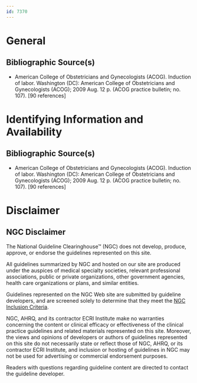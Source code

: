 ```yaml
---
id: 7370
---
```


# General

## Bibliographic Source(s)

- American College of Obstetricians and Gynecologists (ACOG). Induction of labor. Washington (DC): American College of Obstetricians and Gynecologists (ACOG); 2009 Aug. 12 p. (ACOG practice bulletin; no. 107). [90 references]

# Identifying Information and Availability

## Bibliographic Source(s)

- American College of Obstetricians and Gynecologists (ACOG). Induction of labor. Washington (DC): American College of Obstetricians and Gynecologists (ACOG); 2009 Aug. 12 p. (ACOG practice bulletin; no. 107). [90 references]

# Disclaimer

## NGC Disclaimer

The National Guideline Clearinghouse™ (NGC) does not develop, produce, approve, or endorse the guidelines represented on this site.

All guidelines summarized by NGC and hosted on our site are produced under the auspices of medical specialty societies, relevant professional associations, public or private organizations, other government agencies, health care organizations or plans, and similar entities.

Guidelines represented on the NGC Web site are submitted by guideline developers, and are screened solely to determine that they meet the [NGC Inclusion Criteria](/help-and-about/summaries/inclusion-criteria).

NGC, AHRQ, and its contractor ECRI Institute make no warranties concerning the content or clinical efficacy or effectiveness of the clinical practice guidelines and related materials represented on this site. Moreover, the views and opinions of developers or authors of guidelines represented on this site do not necessarily state or reflect those of NGC, AHRQ, or its contractor ECRI Institute, and inclusion or hosting of guidelines in NGC may not be used for advertising or commercial endorsement purposes.

Readers with questions regarding guideline content are directed to contact the guideline developer.


